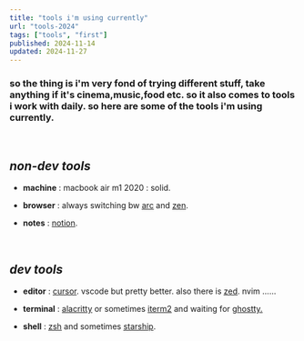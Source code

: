 ```yaml
---
title: "tools i'm using currently"
url: "tools-2024"
tags: ["tools", "first"]
published: 2024-11-14
updated: 2024-11-27
---
```


### so the thing is i'm very fond of trying different stuff, take anything if it's cinema,music,food etc. so it also comes to tools i work with daily. so here are some of the tools i'm using currently.

<br>

## _non-dev tools_

- **machine** : macbook air m1 2020 : solid.

- **browser** : always switching bw <u>[arc](https://arc.net/)</u> and <u>[zen](https://zen-browser.app/)</u>.

- **notes** : [notion](https://www.notion.so/).

<br>

## _dev tools_

- **editor** : <u>[cursor](https://cursor.com)</u>. vscode but pretty better. also there is <u>[zed](https://zed.dev/)</u>. nvim ......

- **terminal** : <u>[alacritty](https://alacritty.org/)</u> or sometimes <u>[iterm2](https://iterm2.com)</u> and waiting for <u>[ghostty](https://mitchellh.com/writing/ghostty-is-coming).</u>

- **shell** : <u>[zsh](https://ohmyz.sh/)</u> and sometimes <u>[starship](https://starship.rs/)</u>.

